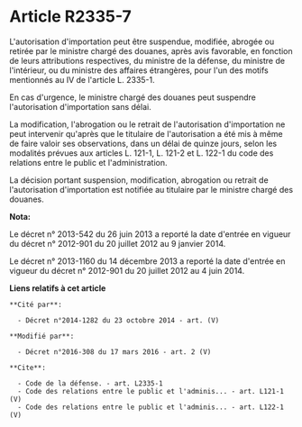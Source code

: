 # Article R2335-7

L'autorisation d'importation peut être suspendue, modifiée, abrogée ou retirée par le ministre chargé des douanes, après avis
favorable, en fonction de leurs attributions respectives, du ministre de la défense, du ministre de l'intérieur, ou du
ministre des affaires étrangères, pour l'un des motifs mentionnés au IV de l'article L. 2335-1. 

En cas d'urgence, le ministre chargé des douanes peut suspendre l'autorisation d'importation sans délai. 

La modification, l'abrogation ou le retrait de l'autorisation d'importation ne peut intervenir qu'après que le titulaire de
l'autorisation a été mis à même de faire valoir ses observations, dans un délai de quinze jours, selon les modalités prévues
aux articles L. 121-1, L. 121-2 et L. 122-1 du code des relations entre le public et l'administration. 

La décision portant suspension, modification, abrogation ou retrait de l'autorisation d'importation est notifiée au titulaire
par le ministre chargé des douanes.

**Nota:**

Le décret n° 2013-542 du 26 juin 2013 a reporté la date d'entrée en vigueur du décret n° 2012-901 du 20 juillet 2012 au 9
janvier 2014.

Le décret n° 2013-1160 du 14 décembre 2013 a reporté la date d'entrée en vigueur du décret n° 2012-901 du 20 juillet 2012 au
4 juin 2014.

**Liens relatifs à cet article**

	**Cité par**:

	  - Décret n°2014-1282 du 23 octobre 2014 - art. (V)

	**Modifié par**:

	  - Décret n°2016-308 du 17 mars 2016 - art. 2 (V)

	**Cite**:

	  - Code de la défense. - art. L2335-1
	  - Code des relations entre le public et l'adminis... - art. L121-1 (V)
	  - Code des relations entre le public et l'adminis... - art. L122-1 (V)
